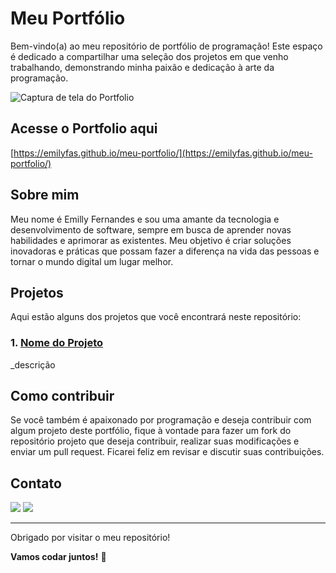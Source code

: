 # Meu Portfólio 

Bem-vindo(a) ao meu repositório de portfólio de programação! Este espaço é dedicado a compartilhar uma seleção dos projetos em que venho trabalhando, demonstrando minha paixão e dedicação à arte da programação.

![Captura de tela do Portfolio](https://github.com/user-attachments/assets/daba7696-21b0-435d-a752-47e05331f0c9)

## Acesse o Portfolio aqui

[https://emilyfas.github.io/meu-portfolio/](https://emilyfas.github.io/meu-portfolio/)

## Sobre mim

Meu nome é Emilly Fernandes e sou uma amante da tecnologia e desenvolvimento de software, sempre em busca de aprender novas habilidades e aprimorar as existentes. Meu objetivo é criar soluções inovadoras e práticas que possam fazer a diferença na vida das pessoas e tornar o mundo digital um lugar melhor.

## Projetos

Aqui estão alguns dos projetos que você encontrará neste repositório:

### 1. [Nome do Projeto](link)
_descrição

## Como contribuir

Se você também é apaixonado por programação e deseja contribuir com algum projeto deste portfólio, fique à vontade para fazer um fork do repositório projeto que deseja contribuir, realizar suas modificações e enviar um pull request. Ficarei feliz em revisar e discutir suas contribuições.

## Contato
<div>
<a href = "mailto:emilly.fernandesads@gmail.com"><img src="https://img.shields.io/badge/Gmail-D14836?style=for-the-badge&logo=gmail&logoColor=white" target="_blank"></a>
<a href="https://www.linkedin.com/in/emilly-fernandes" target="_blank"><img src="https://img.shields.io/badge/-LinkedIn-%230077B5?style=for-the-badge&logo=linkedin&logoColor=white" target="_blank"></a>   
</div>

<hr>

Obrigado por visitar o meu repositório!

**Vamos codar juntos!** 🚀
